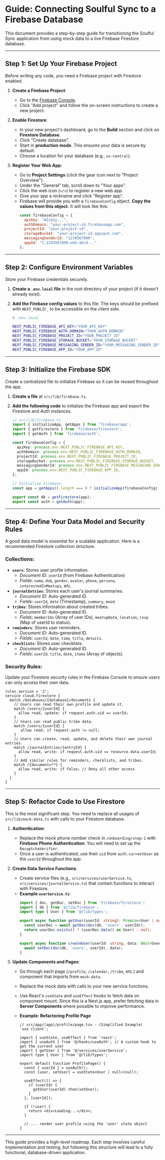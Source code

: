 # Guide: Connecting Soulful Sync to a Firebase Database

This document provides a step-by-step guide for transitioning the Soulful Sync application from using mock data to a live Firebase Firestore database.

---

## Step 1: Set Up Your Firebase Project

Before writing any code, you need a Firebase project with Firestore enabled.

1.  **Create a Firebase Project**:
    *   Go to the [Firebase Console](https://console.firebase.google.com/).
    *   Click "Add project" and follow the on-screen instructions to create a new project.

2.  **Enable Firestore**:
    *   In your new project's dashboard, go to the **Build** section and click on **Firestore Database**.
    *   Click "Create database".
    *   Start in **production mode**. This ensures your data is secure by default.
    *   Choose a location for your database (e.g., `us-central`).

3.  **Register Your Web App**:
    *   Go to **Project Settings** (click the gear icon next to "Project Overview").
    *   Under the "General" tab, scroll down to "Your apps".
    *   Click the web icon (`</>`) to register a new web app.
    *   Give your app a nickname and click "Register app".
    *   Firebase will provide you with a `firebaseConfig` object. **Copy the values from this object.** It will look like this:
        ```javascript
        const firebaseConfig = {
          apiKey: "AIzaSy...",
          authDomain: "your-project-id.firebaseapp.com",
          projectId: "your-project-id",
          storageBucket: "your-project-id.appspot.com",
          messagingSenderId: "1234567890",
          appId: "1:1234567890:web:abcd..."
        };
        ```

---

## Step 2: Configure Environment Variables

Store your Firebase credentials securely.

1.  **Create a `.env.local` file** in the root directory of your project (if it doesn't already exist).
2.  **Add the Firebase config values** to this file. The keys should be prefixed with `NEXT_PUBLIC_` to be accessible on the client side.

    ```bash
    # .env.local

    NEXT_PUBLIC_FIREBASE_API_KEY="YOUR_API_KEY"
    NEXT_PUBLIC_FIREBASE_AUTH_DOMAIN="YOUR_AUTH_DOMAIN"
    NEXT_PUBLIC_FIREBASE_PROJECT_ID="YOUR_PROJECT_ID"
    NEXT_PUBLIC_FIREBASE_STORAGE_BUCKET="YOUR_STORAGE_BUCKET"
    NEXT_PUBLIC_FIREBASE_MESSAGING_SENDER_ID="YOUR_MESSAGING_SENDER_ID"
    NEXT_PUBLIC_FIREBASE_APP_ID="YOUR_APP_ID"
    ```

---

## Step 3: Initialize the Firebase SDK

Create a centralized file to initialize Firebase so it can be reused throughout the app.

1.  **Create a file** at `src/lib/firebase.ts`.
2.  **Add the following code** to initialize the Firebase app and export the Firestore and Auth instances.

    ```typescript
    // src/lib/firebase.ts
    import { initializeApp, getApps } from 'firebase/app';
    import { getFirestore } from 'firebase/firestore';
    import { getAuth } from 'firebase/auth';

    const firebaseConfig = {
      apiKey: process.env.NEXT_PUBLIC_FIREBASE_API_KEY,
      authDomain: process.env.NEXT_PUBLIC_FIREBASE_AUTH_DOMAIN,
      projectId: process.env.NEXT_PUBLIC_FIREBASE_PROJECT_ID,
      storageBucket: process.env.NEXT_PUBLIC_FIREBASE_STORAGE_BUCKET,
      messagingSenderId: process.env.NEXT_PUBLIC_FIREBASE_MESSAGING_SENDER_ID,
      appId: process.env.NEXT_PUBLIC_FIREBASE_APP_ID,
    };

    // Initialize Firebase
    const app = getApps().length === 0 ? initializeApp(firebaseConfig) : getApps()[0];

    export const db = getFirestore(app);
    export const auth = getAuth(app);
    ```

---

## Step 4: Define Your Data Model and Security Rules

A good data model is essential for a scalable application. Here is a recommended Firestore collection structure.

### Collections:

*   **`users`**: Stores user profile information.
    *   *Document ID*: `userId` (from Firebase Authentication)
    *   *Fields*: `name`, `dob`, `gender`, `avatar`, `phone`, `persona`, `interestedInMeetups`, etc.
*   **`journalEntries`**: Stores each user's journal summaries.
    *   *Document ID*: Auto-generated ID.
    *   *Fields*: `userId`, `date` (Timestamp), `summary`, `mood`.
*   **`tribes`**: Stores information about created tribes.
    *   *Document ID*: Auto-generated ID.
    *   *Fields*: `memberIds` (Array of user IDs), `meetupDate`, `location`, `rsvp` (Map of userId to status).
*   **`reminders`**: Stores user reminders.
    *   *Document ID*: Auto-generated ID.
    *   *Fields*: `userId`, `date`, `time`, `title`, `details`.
*   **`checklists`**: Stores user checklists.
     *   *Document ID*: Auto-generated ID.
     *   *Fields*: `userId`, `title`, `date`, `items` (Array of objects).


### Security Rules:

Update your Firestore security rules in the Firebase Console to ensure users can only access their own data.

```
rules_version = '2';
service cloud.firestore {
  match /databases/{database}/documents {
    // Users can read their own profile and update it.
    match /users/{userId} {
      allow read, update: if request.auth.uid == userId;
    }
    // Users can read public tribe data.
    match /users/{userId} {
       allow read: if request.auth != null;
    }
    // Users can create, read, update, and delete their own journal entries.
    match /journalEntries/{entryId} {
      allow read, write: if request.auth.uid == resource.data.userId;
    }
    // Add similar rules for reminders, checklists, and tribes.
    match /{document=**} {
      allow read, write: if false; // Deny all other access
    }
  }
}
```

---

## Step 5: Refactor Code to Use Firestore

This is the most significant step. You need to replace all usages of `src/lib/mock-data.ts` with calls to your Firestore database.

1.  **Authentication**:
    *   Replace the mock phone number check in `/onboarding/step-1` with **Firebase Phone Authentication**. You will need to set up the `RecaptchaVerifier`.
    *   Once a user is authenticated, use their `uid` from `auth.currentUser` as the `userId` throughout the app.

2.  **Create Data Service Functions**:
    *   Create service files (e.g., `src/services/userService.ts`, `src/services/journalService.ts`) that contain functions to interact with Firestore.
    *   **Example `userService.ts`**:
        ```typescript
        import { doc, getDoc, setDoc } from 'firebase/firestore';
        import { db } from '@/lib/firebase';
        import type { User } from '@/lib/types';

        export async function getUser(userId: string): Promise<User | null> {
          const userDoc = await getDoc(doc(db, 'users', userId));
          return userDoc.exists() ? (userDoc.data() as User) : null;
        }

        export async function createUser(userId: string, data: Omit<User, 'id'>) {
          await setDoc(doc(db, 'users', userId), data);
        }
        ```

3.  **Update Components and Pages**:
    *   Go through each page (`/profile`, `/calendar`, `/tribe`, etc.) and component that imports from `mock-data`.
    *   Replace the mock data with calls to your new service functions.
    *   Use React's `useState` and `useEffect` hooks to fetch data on component mount. Since this is a Next.js app, prefer fetching data in **Server Components** where possible to improve performance.

    *   **Example: Refactoring Profile Page**
        ```tsx
        // src/app/(app)/profile/page.tsx - (Simplified Example)
        'use client';

        import { useState, useEffect } from 'react';
        import { useAuth } from '@/hooks/useAuth'; // A custom hook to get the current user
        import { getUser } from '@/services/userService';
        import type { User } from '@/lib/types';

        export default function ProfilePage() {
          const { userId } = useAuth();
          const [user, setUser] = useState<User | null>(null);

          useEffect(() => {
            if (userId) {
              getUser(userId).then(setUser);
            }
          }, [userId]);

          if (!user) {
            return <div>Loading...</div>;
          }

          // ... render user profile using the 'user' state object
        }
        ```
---
This guide provides a high-level roadmap. Each step involves careful implementation and testing, but following this structure will lead to a fully functional, database-driven application.
